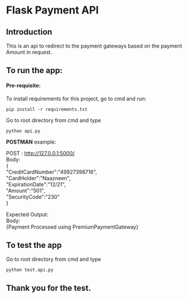 # Flask Payment API

## Introduction
This is an api to redirect to the payment gateways based on the payment Amount in request.

## To run the app:

#### Pre-requisite:
To install requirements for this project, go to cmd and run:
```
pip install -r requirements.txt
```


Go to root directory from cmd and type
```
python api.py
```

**POSTMAN** example:  
  
POST : http://127.0.0.1:5000/  
Body:  
{  
    "CreditCardNumber":"49927398716",  
    "CardHolder":"Naazneen",  
    "ExpirationDate":"12/21",  
    "Amount":"501",  
    "SecurityCode":"230"  
}  
  
Expected Output:    
Body:  
{Payment Processed using PremiumPaymentGateway}  
  
## To test the app
Go to root directory from cmd and type
```
python test.api.py
```

## Thank you for the test.
